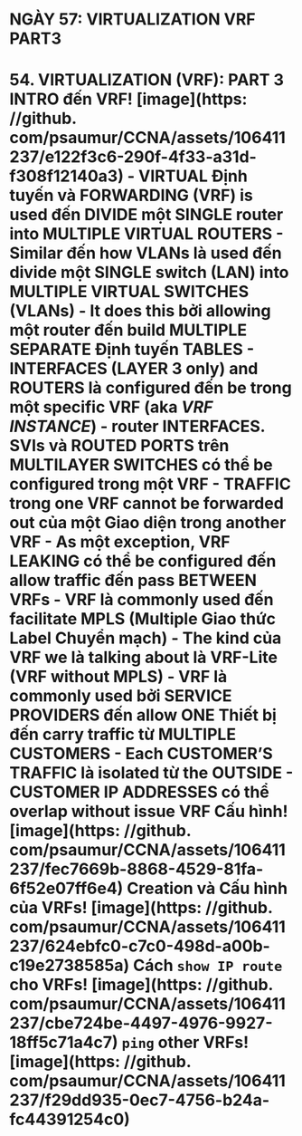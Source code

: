 # NGÀY 57: VIRTUALIZATION VRF PART3

# 54. VIRTUALIZATION (VRF): PART 3 INTRO đến VRF! [image](https: //github. com/psaumur/CCNA/assets/106411237/e122f3c6-290f-4f33-a31d-f308f12140a3) - VIRTUAL Định tuyến và FORWARDING (VRF) is used đến DIVIDE một SINGLE router into MULTIPLE VIRTUAL ROUTERS - Similar đến how VLANs là used đến divide một SINGLE switch (LAN) into MULTIPLE VIRTUAL SWITCHES (VLANs) - It does this bởi allowing một router đến build MULTIPLE SEPARATE Định tuyến TABLES - INTERFACES (LAYER 3 only) and ROUTERS là configured đến be trong một specific VRF (aka *VRF INSTANCE*) - router INTERFACES. SVIs và ROUTED PORTS trên MULTILAYER SWITCHES có thể be configured trong một VRF - TRAFFIC trong one VRF cannot be forwarded out của một Giao diện trong another VRF - As một exception, VRF LEAKING có thể be configured đến allow traffic đến pass BETWEEN VRFs - VRF là commonly used đến facilitate MPLS (Multiple Giao thức Label Chuyển mạch) - The kind của VRF we là talking about là VRF-Lite (VRF without MPLS) - VRF là commonly used bởi SERVICE PROVIDERS đến allow ONE Thiết bị đến carry traffic từ MULTIPLE CUSTOMERS - Each CUSTOMER’S TRAFFIC là isolated từ the OUTSIDE - CUSTOMER IP ADDRESSES có thể overlap without issue VRF Cấu hình! [image](https: //github. com/psaumur/CCNA/assets/106411237/fec7669b-8868-4529-81fa-6f52e07ff6e4) Creation và Cấu hình của VRFs! [image](https: //github. com/psaumur/CCNA/assets/106411237/624ebfc0-c7c0-498d-a00b-c19e2738585a) Cách `show IP route` cho VRFs! [image](https: //github. com/psaumur/CCNA/assets/106411237/cbe724be-4497-4976-9927-18ff5c71a4c7) `ping` other VRFs! [image](https: //github. com/psaumur/CCNA/assets/106411237/f29dd935-0ec7-4756-b24a-fc44391254c0)